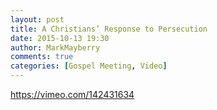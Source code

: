 ```yaml
---
layout: post
title: A Christians’ Response to Persecution
date: 2015-10-13 19:30
author: MarkMayberry
comments: true
categories: [Gospel Meeting, Video]
---
```

https://vimeo.com/142431634
